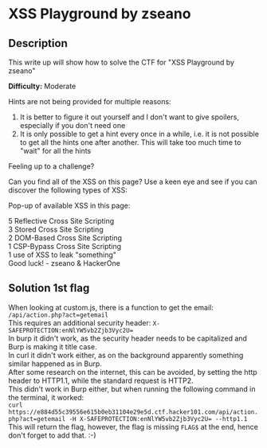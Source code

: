 # XSS Playground by zseano

## Description
This write up will show how to solve the CTF for "XSS Playground by zseano"

**Difficulty:** Moderate

Hints are not being provided for multiple reasons:</br>
1. It is better to figure it out yourself and I don't want to give spoilers, especially if you don't need one
2. It is only possible to get a hint every once in a while, i.e. it is not possible to get all the hints one after another. This will take too much time to "wait" for all the hints

Feeling up to a challenge?

Can you find all of the XSS on this page? Use a keen eye and see if you can discover the following types of XSS:

Pop-up of available XSS in this page:</br>

5 Reflective Cross Site Scripting</br>
3 Stored Cross Site Scripting</br>
2 DOM-Based Cross Site Scripting</br>
1 CSP-Bypass Cross Site Scripting</br>
1 use of XSS to leak "something"</br>
Good luck! - zseano & HackerOne</br>

## Solution 1st flag
When looking at custom.js, there is a function to get the email: `/api/action.php?act=getemail`</br>
This requires an additional security header: `X-SAFEPROTECTION:enNlYW5vb2Zjb3Vyc2U=`</br>
In burp it didn't work, as the security header needs to be capitalized and Burp is making it title case.</br>
In curl it didn't work either, as on the background apparently something similar happened as in Burp.</br>
After some research on the internet, this can be avoided, by setting the http header to HTTP1.1, while the standard request is HTTP2.</br>
This didn't work in Burp either, but when running the following command in the terminal, it worked:</br>
`curl https://e884d55c39556e615b0eb31104e29e5d.ctf.hacker101.com/api/action.php?act=getemail -H X-SAFEPROTECTION:enNlYW5vb2Zjb3Vyc2U= --http1.1`
This will return the flag, however, the flag is missing `FLAG$` at the end, hence don't forget to add that. :-)

